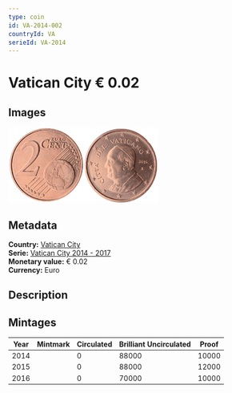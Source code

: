 ```yaml
---
type: coin
id: VA-2014-002
countryId: VA
serieId: VA-2014
---
```


# Vatican City € 0.02

## Images

<img src="../../../Images/common-2007-002.webp" height="150" alt="Front image"><img src="Images/vatican city-2014-002.webp" height="150" alt="Back image">

## Metadata

**Country:** [Vatican City](../index.md)\
**Serie:** [Vatican City 2014 - 2017](index.md)\
**Monetary value:** € 0.02\
**Currency:** Euro

## Description


## Mintages

| Year | Mintmark | Circulated | Brilliant Uncirculated | Proof |
| ---- | -------- | ---------- | ---------------------- | ----- |
| 2014 |  | 0| 88000 | 10000 |
| 2015 |  | 0| 88000 | 12000 |
| 2016 |  | 0| 70000 | 10000 |
